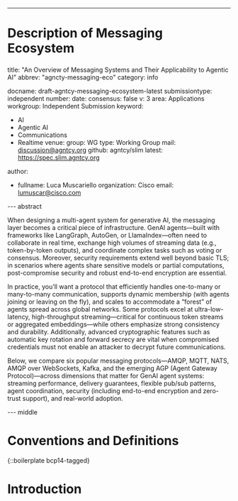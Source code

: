 ---
###
# Description of Messaging Ecosystem
###
title: "An Overview of Messaging Systems and Their Applicability to Agentic AI"
abbrev: "agncty-messaging-eco"
category: info

docname: draft-agntcy-messaging-ecosystem-latest
submissiontype: independent
number:
date:
consensus: false
v: 3
area: Applications
workgroup: Independent Submission
keyword:
 - AI
 - Agentic AI
 - Communications
 - Realtime
venue:
  group: WG
  type: Working Group
  mail: discussion@agntcy.org
  github: agntcy/slim
  latest: https://spec.slim.agntcy.org

author:

-
    fullname: Luca Muscariello
    organization: Cisco
    email: lumuscar@cisco.com



--- abstract

When designing a multi-agent system for generative AI, the messaging layer
becomes a critical piece of infrastructure. GenAI agents—built with frameworks
like LangGraph, AutoGen, or LlamaIndex—often need to collaborate in real time,
exchange high volumes of streaming data (e.g., token-by-token outputs), and
coordinate complex tasks such as voting or consensus. Moreover, security
requirements extend well beyond basic TLS; in scenarios where agents share
sensitive models or partial computations, post-compromise security and robust
end-to-end encryption are essential.

In practice, you’ll want a protocol that efficiently handles one-to-many or
many-to-many communication, supports dynamic membership (with agents joining or
leaving on the fly), and scales to accommodate a “forest” of agents spread
across global networks. Some protocols excel at ultra-low-latency,
high-throughput streaming—critical for continuous token streams or aggregated
embeddings—while others emphasize strong consistency and durability.
Additionally, advanced cryptographic features such as automatic key rotation and
forward secrecy are vital when compromised credentials must not enable an
attacker to decrypt future communications.

Below, we compare six popular messaging protocols—AMQP, MQTT, NATS, AMQP over
WebSockets, Kafka, and the emerging AGP (Agent Gateway Protocol)—across
dimensions that matter for GenAI agent systems: streaming performance, delivery
guarantees, flexible pub/sub patterns, agent coordination, security (including
end-to-end encryption and zero-trust support), and real-world adoption.


--- middle

# Conventions and Definitions

{::boilerplate bcp14-tagged}

# Introduction

